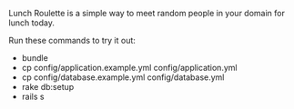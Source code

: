 Lunch Roulette is a simple way to meet random people in your domain for lunch today.

Run these commands to try it out:

* bundle
* cp config/application.example.yml config/application.yml
* cp config/database.example.yml config/database.yml
* rake db:setup
* rails s

